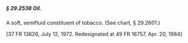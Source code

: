 ##### § 29.2538 Oil. #####

A soft, semifluid constituent of tobacco. (See chart, § 29.2601.)

[37 FR 13626, July 12, 1972. Redesignated at 49 FR 16757, Apr. 20, 1984]